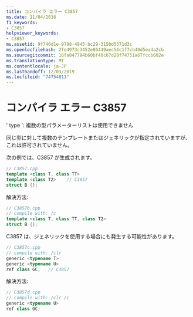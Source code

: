 ```yaml
---
title: コンパイラ エラー C3857
ms.date: 11/04/2016
f1_keywords:
- C3857
helpviewer_keywords:
- C3857
ms.assetid: 9f746d1e-9708-4945-bc29-3150d5371d3c
ms.openlocfilehash: 2fe4973c3452e86449aec56c1f7cb40d5ea4a2cb
ms.sourcegitcommit: 16fa847794b60bf40c67d20f74751a67fccb602e
ms.translationtype: MT
ms.contentlocale: ja-JP
ms.lasthandoff: 12/03/2019
ms.locfileid: "74754811"
---
```

# <a name="compiler-error-c3857"></a>コンパイラ エラー C3857

' type ': 複数の型パラメーターリストは使用できません

同じ型に対して複数のテンプレートまたはジェネリックが指定されていますが、これは許可されていません。

次の例では、C3857 が生成されます。

```cpp
// C3857.cpp
template <class T, class TT>
template <class T2>    // C3857
struct B {};
```

解決方法:

```cpp
// C3857b.cpp
// compile with: /c
template <class T, class TT, class T2>
struct B {};
```

C3857 は、ジェネリックを使用する場合にも発生する可能性があります。

```cpp
// C3857c.cpp
// compile with: /clr
generic <typename T>
generic <typename U>
ref class GC;   // C3857
```

解決方法:

```cpp
// C3857d.cpp
// compile with: /clr /c
generic <typename U>
ref class GC;
```
